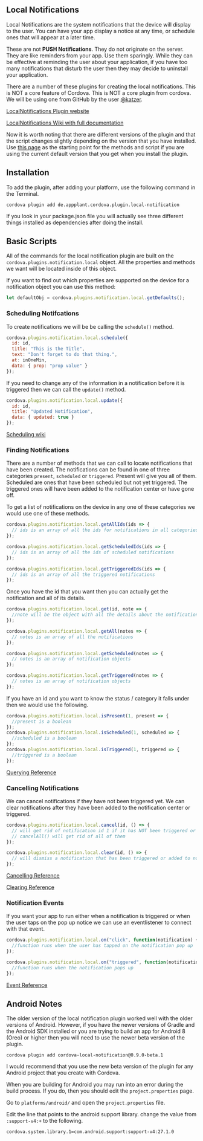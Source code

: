 ## Local Notifications

Local Notifications are the system notifications that the device will display to the user. You can have your app display a notice at any time, or schedule ones that will appear at a later time.

These are not **PUSH Notifications**. They do not originate on the server. They are like reminders from your app. Use them sparingly. While they can be effective at reminding the user about your application, if you have too many notifications that disturb the user then they may decide to uninstall your application.

There are a number of these plugins for creating the local notifications. This is NOT a core feature of Cordova. This is NOT a core plugin from cordova. We will be using one from GitHub by the user [@katzer](https://github.com/katzer).

[LocalNotifications Plugin website](https://github.com/katzer/cordova-plugin-local-notifications)

[LocalNotifications Wiki with full documentation](https://github.com/katzer/cordova-plugin-local-notifications/wiki)

Now it is worth noting that there are different versions of the plugin and that the script changes slightly depending on the version that you have installed. Use [this page](https://github.com/Salesfloor/cordova-plugin-local-notifications) as the starting point for the methods and script if you are using the current default version that you get when you install the plugin.

## Installation

To add the plugin, after adding your platform, use the following command in the Terminal.

```
cordova plugin add de.appplant.cordova.plugin.local-notification
```

If you look in your package.json file you will actually see three different things installed as dependencies after doing the install.

## Basic Scripts

All of the commands for the local notification plugin are built on the `cordova.plugins.notification.local` object. All the properties and methods we want will be located inside of this object.

If you want to find out which properties are supported on the device for a notification object you can use this method:

```js
let defaultObj = cordova.plugins.notification.local.getDefaults();
```

### Scheduling Notifcations

To create notifications we will be be calling the `schedule()` method.

```js
cordova.plugins.notification.local.schedule({
  id: id,
  title: "This is the Title",
  text: "Don't forget to do that thing.",
  at: inOneMin,
  data: { prop: "prop value" }
});
```

If you need to change any of the information in a notification before it is triggered then we can call the `update()` method.

```js
cordova.plugins.notification.local.update({
  id: id,
  title: "Updated Notification",
  data: { updated: true }
});
```

[Scheduling wiki](https://github.com/katzer/cordova-plugin-local-notifications/wiki/04.-Scheduling)

### Finding Notifications

There are a number of methods that we can call to locate notifications that have been created. The notifications can be found in one of three categories `present`, `scheduled` or `triggered`. Present will give you all of them. Scheduled are ones that have been scheduled but not yet triggered. The triggered ones will have been added to the notification center or have gone off.

To get a list of notifications on the device in any one of these categories we would use one of these methods.

```js
cordova.plugins.notification.local.getAllIds(ids => {
  // ids is an array of all the ids for notifications in all categories
});

cordova.plugins.notification.local.getScheduledIds(ids => {
  // ids is an array of all the ids of scheduled notifications
});

cordova.plugins.notification.local.getTriggeredIds(ids => {
  // ids is an array of all the triggered notifications
});
```

Once you have the id that you want then you can actually get the notification and all of its details.

```js
cordova.plugins.notification.local.get(id, note => {
  //note will be the object with all the details about the notification.
});

cordova.plugins.notification.local.getAll(notes => {
  // notes is an array of all the notifications
});

cordova.plugins.notification.local.getScheduled(notes => {
  // notes is an array of notification objects
});

cordova.plugins.notification.local.getTriggered(notes => {
  // notes is an array of notification objects
});
```

If you have an id and you want to know the status / category it falls under then we would use the following.

```js
cordova.plugins.notification.local.isPresent(1, present => {
  //present is a boolean
});
cordova.plugins.notification.local.isScheduled(1, scheduled => {
  //scheduled is a boolean
});
cordova.plugins.notification.local.isTriggered(1, triggered => {
  //triggered is a boolean
});
```

[Querying Reference](https://github.com/katzer/cordova-plugin-local-notifications/wiki/08.-Querying)

### Cancelling Notifications

We can cancel notifications if they have not been triggered yet. We can clear notifications after they have been added to the notification center or triggered.

```js
cordova.plugins.notification.local.cancel(id, () => {
  // will get rid of notification id 1 if it has NOT been triggered or added to the notification center
  // cancelAll() will get rid of all of them
});

cordova.plugins.notification.local.clear(id, () => {
  // will dismiss a notification that has been triggered or added to notification center
});
```

[Cancelling Reference](https://github.com/katzer/cordova-plugin-local-notifications/wiki/07.-Cancelation)

[Clearing Reference](https://github.com/katzer/cordova-plugin-local-notifications/wiki/06.-Clear)

### Notification Events

If you want your app to run either when a notification is triggered or when the user taps on the pop up notice we can use an eventlistener to connect with that event.

```js
cordova.plugins.notification.local.on("click", function(notification) {
  //function runs when the user has tapped on the notification pop up
});

cordova.plugins.notification.local.on("triggered", function(notification) {
  //function runs when the notification pops up
});
```

<YouTube
  title=""
  url=""
/>

[Event Reference](https://github.com/katzer/cordova-plugin-local-notifications/wiki/09.-Events)

## Android Notes

The older version of the local notification plugin worked well with the older versions of Android. However, if you have the newer versions of Gradle and the Android SDK installed or you are trying to build an app for Android 8 (Oreo) or higher then you will need to use the newer beta version of the plugin.

```
cordova plugin add cordova-local-notification@0.9.0-beta.1
```

I would recommend that you use the new beta version of the plugin for any Android project that you create with Cordova.

When you are building for Android you may run into an error during the build process. If you do, then you should edit the `project.properties` page.

Go to `platforms/android/` and open the `project.properties` file.

Edit the line that points to the android support library. change the value from `:support-v4:+` to the following.

```
cordova.system.library.1=com.android.support:support-v4:27.1.0
```
